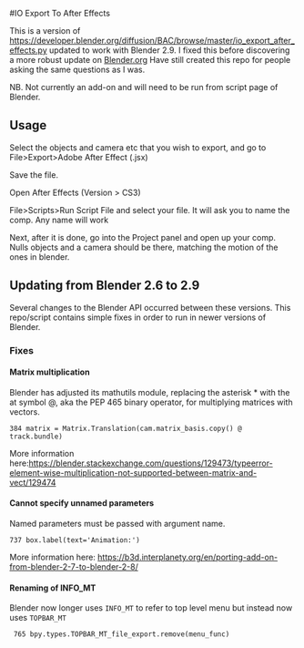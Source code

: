 #IO Export To After Effects

This is a version of https://developer.blender.org/diffusion/BAC/browse/master/io_export_after_effects.py updated to work with Blender 2.9. I fixed this before discovering a more robust update on [Blender.org](https://developer.blender.org/diffusion/BAC/browse/master/io_export_after_effects.py) Have still created this repo for people asking the same questions as I was.

NB. Not currently an add-on and will need to be run from script page of Blender.

## Usage

Select the objects and camera etc that you wish to export, and go to File>Export>Adobe After Effect (.jsx)

Save the file.

Open After Effects (Version > CS3)

File>Scripts>Run Script File and select your file. It will ask you to name the comp. Any name will work

Next, after it is done, go into the Project panel and open up your comp. Nulls objects and a camera should be there, matching the motion of the ones in blender.

## Updating from Blender 2.6 to 2.9

Several changes to the Blender API occurred between these versions. This repo/script contains simple fixes in order to run in newer versions of Blender.

### Fixes

#### Matrix multiplication

Blender has adjusted its mathutils module, replacing the asterisk * with the at symbol @, aka the PEP 465 binary operator, for multiplying matrices with vectors.

```
384 matrix = Matrix.Translation(cam.matrix_basis.copy() @ track.bundle)
```

More information here:https://blender.stackexchange.com/questions/129473/typeerror-element-wise-multiplication-not-supported-between-matrix-and-vect/129474

#### Cannot specify unnamed parameters

Named parameters must be passed with argument name.

```
737 box.label(text='Animation:')
```

More information here: https://b3d.interplanety.org/en/porting-add-on-from-blender-2-7-to-blender-2-8/

#### Renaming of INFO_MT

Blender now longer uses ```INFO_MT``` to refer to top level menu but instead now uses ```TOPBAR_MT```

```
 765 bpy.types.TOPBAR_MT_file_export.remove(menu_func)
```
